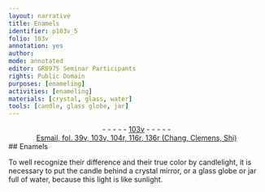```yaml
---
layout: narrative
title: Enamels
identifier: p103v_5
folio: 103v
annotation: yes
author:
mode: annotated
editor: GR8975 Seminar Participants
rights: Public Domain
purposes: [enameling]
activities: [enameling]
materials: [crystal, glass, water]
tools: [candle, glass globe, jar]
---
```


 <div class="folio" align="center">- - - - - <a href="http://gallica.bnf.fr/ark:/12148/btv1b10500001g/f212.image" target="_blank">103v</a> - - - - - </div>   <div class="annotation" align="center"><a href="https://drive.google.com/drive/folders/0BwJi-u8sfkVDYVR5NE9zV1BfTUE" target="_blank">Esmail, fol. 39v, 103v, 104r, 116r, 136r (Chang, Clemens, Shi)</a> </div> 
## Enamels

 
<span class="activity"></span>To well recognize their difference and their true <span class="color">color</span> by candlelight, it is necessary to put the <span class="tool">candle</span> behind a <span class="material">crystal</span> mirror, or a <span class="tool"><span class="material">glass</span> globe</span> or <span class="tool">jar</span> full of <span class="material">water</span>, because this light is like sunlight.
 